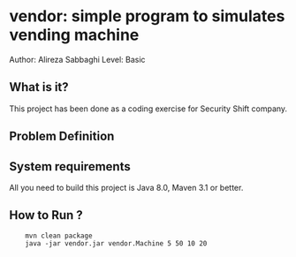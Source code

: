 vendor: simple program to simulates vending machine
==============================================================================================
Author: Alireza Sabbaghi
Level: Basic

What is it?
-----------

This project has been done as a coding exercise for Security Shift company.

Problem Definition
-----------

System requirements
-------------------

All you need to build this project is Java 8.0, Maven 3.1 or better.

How to Run ?
---------------------

        mvn clean package
        java -jar vendor.jar vendor.Machine 5 50 10 20

 

